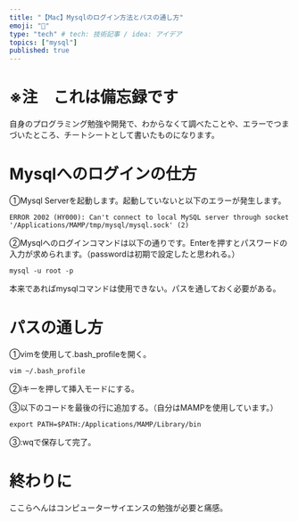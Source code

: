 ```yaml
---
title: "【Mac】Mysqlのログイン方法とパスの通し方"
emoji: "🐡"
type: "tech" # tech: 技術記事 / idea: アイデア
topics: ["mysql"]
published: true
---
```


# ※注　これは備忘録です
自身のプログラミング勉強や開発で、わからなくて調べたことや、エラーでつまづいたところ、チートシートとして書いたものになります。

# Mysqlへのログインの仕方

①Mysql Serverを起動します。起動していないと以下のエラーが発生します。
```
ERROR 2002 (HY000): Can't connect to local MySQL server through socket '/Applications/MAMP/tmp/mysql/mysql.sock' (2)
```

②Mysqlへのログインコマンドは以下の通りです。Enterを押すとパスワードの入力が求められます。（passwordは初期で設定したと思われる。）
```
mysql -u root -p
```
本来であればmysqlコマンドは使用できない。パスを通しておく必要がある。

# パスの通し方

①vimを使用して.bash_profileを開く。
```
vim ~/.bash_profile
```

②iキーを押して挿入モードにする。

③以下のコードを最後の行に追加する。（自分はMAMPを使用しています。）
```
export PATH=$PATH:/Applications/MAMP/Library/bin
```
③:wqで保存して完了。

# 終わりに
ここらへんはコンピューターサイエンスの勉強が必要と痛感。